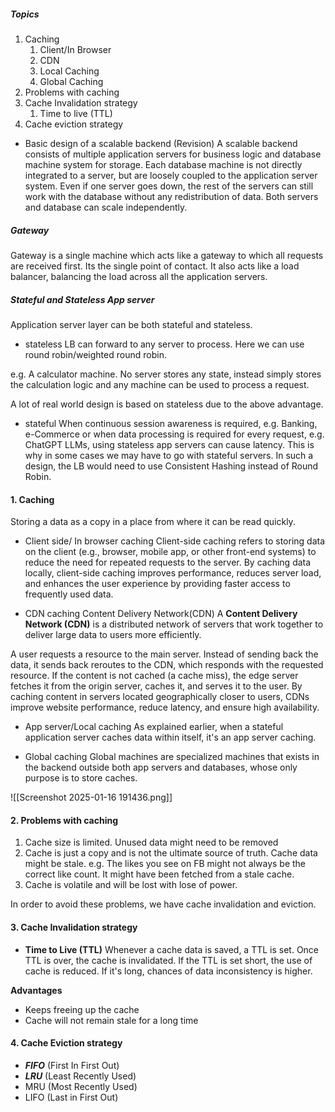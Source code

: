 ##### Topics
1. Caching
	1. Client/In Browser
	2. CDN
	3. Local Caching
	4. Global Caching
2. Problems with caching
3. Cache Invalidation strategy
	1. Time to live (TTL)
4. Cache eviction strategy

- Basic design of a scalable backend (Revision)
A scalable backend consists of multiple application servers for business logic and database machine system for storage. Each database machine is not directly integrated to a server, but are loosely coupled to the application server system. Even if one server goes down, the rest of the servers can still work with the database without any redistribution of data. Both servers and database can scale independently.

##### Gateway
Gateway is a single machine which acts like a gateway to which all requests are received first. Its the single point of contact. It also acts like a load balancer, balancing the load across all the application servers.

##### Stateful and Stateless App server
Application server layer can be both stateful and stateless.

- stateless
LB can forward to any server to process. Here we can use round robin/weighted round robin.

e.g. A calculator machine. No server stores any state, instead simply stores the calculation logic and any machine can be used to process a request. 

A lot of real world design is based on stateless due to the above advantage.

- stateful
 When continuous session awareness is required, e.g. Banking, e-Commerce or when data processing is required for every request, e.g. ChatGPT LLMs, using stateless app servers can cause latency. This is why in some cases we may have to go with stateful servers. In such a design, the LB would need to use Consistent Hashing instead of Round Robin.

#### 1. Caching
Storing a data as a copy in a place from where it can be read quickly.

- Client side/ In browser caching
Client-side caching refers to storing data on the client (e.g., browser, mobile app, or other front-end systems) to reduce the need for repeated requests to the server. By caching data locally, client-side caching improves performance, reduces server load, and enhances the user experience by providing faster access to frequently used data.

- CDN caching
Content Delivery Network(CDN)
A **Content Delivery Network (CDN)** is a distributed network of servers that work together to deliver large data to users more efficiently. 

A user requests a resource to the main server. Instead of sending back the data, it sends back reroutes to the CDN, which responds with the requested resource.  If the content is not cached (a cache miss), the edge server fetches it from the origin server, caches it, and serves it to the user. By caching content in servers located geographically closer to users, CDNs improve website performance, reduce latency, and ensure high availability.

- App server/Local caching
As explained earlier, when a stateful application server caches data within itself, it's an app server caching.

- Global caching
Global machines are specialized machines that exists in the backend outside both app servers and databases, whose only purpose is to store caches.

![[Screenshot 2025-01-16 191436.png]]

#### 2. Problems with caching
1. Cache size is limited. Unused data might need to be removed
2. Cache is just a copy and is not the ultimate source of truth. Cache data might be stale.
	e.g. The likes you see on FB might not always be the correct like count. It might have been fetched from a stale cache.
3. Cache is volatile and will be lost with lose of power.

In order to avoid these problems, we have cache invalidation and eviction.
#### 3. Cache Invalidation strategy
- **Time to Live (TTL)**
Whenever a cache data is saved, a TTL is set. Once TTL is over, the cache is invalidated. 
If the TTL is set short, the use of cache is reduced. If it's long, chances of data inconsistency is higher.

**Advantages**
- Keeps freeing up the cache
- Cache will not remain stale for a long time

#### 4. Cache Eviction strategy
- ***FIFO*** (First In First Out)
- ***LRU*** (Least Recently Used)
- MRU (Most Recently Used)
- LIFO (Last in First Out)